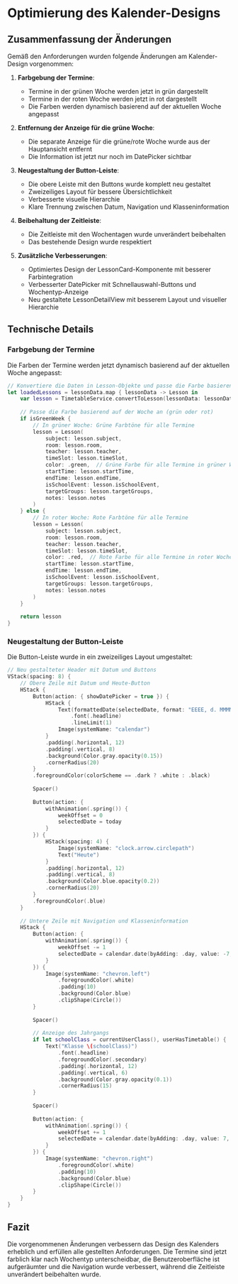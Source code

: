 # Optimierung des Kalender-Designs

## Zusammenfassung der Änderungen

Gemäß den Anforderungen wurden folgende Änderungen am Kalender-Design vorgenommen:

1. **Farbgebung der Termine**:
   - Termine in der grünen Woche werden jetzt in grün dargestellt
   - Termine in der roten Woche werden jetzt in rot dargestellt
   - Die Farben werden dynamisch basierend auf der aktuellen Woche angepasst

2. **Entfernung der Anzeige für die grüne Woche**:
   - Die separate Anzeige für die grüne/rote Woche wurde aus der Hauptansicht entfernt
   - Die Information ist jetzt nur noch im DatePicker sichtbar

3. **Neugestaltung der Button-Leiste**:
   - Die obere Leiste mit den Buttons wurde komplett neu gestaltet
   - Zweizeiliges Layout für bessere Übersichtlichkeit
   - Verbesserte visuelle Hierarchie
   - Klare Trennung zwischen Datum, Navigation und Klasseninformation

4. **Beibehaltung der Zeitleiste**:
   - Die Zeitleiste mit den Wochentagen wurde unverändert beibehalten
   - Das bestehende Design wurde respektiert

5. **Zusätzliche Verbesserungen**:
   - Optimiertes Design der LessonCard-Komponente mit besserer Farbintegration
   - Verbesserter DatePicker mit Schnellauswahl-Buttons und Wochentyp-Anzeige
   - Neu gestaltete LessonDetailView mit besserem Layout und visueller Hierarchie

## Technische Details

### Farbgebung der Termine

Die Farben der Termine werden jetzt dynamisch basierend auf der aktuellen Woche angepasst:

```swift
// Konvertiere die Daten in Lesson-Objekte und passe die Farbe basierend auf der Woche an
let loadedLessons = lessonData.map { lessonData -> Lesson in
    var lesson = TimetableService.convertToLesson(lessonData: lessonData, date: selectedDate)
    
    // Passe die Farbe basierend auf der Woche an (grün oder rot)
    if isGreenWeek {
        // In grüner Woche: Grüne Farbtöne für alle Termine
        lesson = Lesson(
            subject: lesson.subject,
            room: lesson.room,
            teacher: lesson.teacher,
            timeSlot: lesson.timeSlot,
            color: .green,  // Grüne Farbe für alle Termine in grüner Woche
            startTime: lesson.startTime,
            endTime: lesson.endTime,
            isSchoolEvent: lesson.isSchoolEvent,
            targetGroups: lesson.targetGroups,
            notes: lesson.notes
        )
    } else {
        // In roter Woche: Rote Farbtöne für alle Termine
        lesson = Lesson(
            subject: lesson.subject,
            room: lesson.room,
            teacher: lesson.teacher,
            timeSlot: lesson.timeSlot,
            color: .red,  // Rote Farbe für alle Termine in roter Woche
            startTime: lesson.startTime,
            endTime: lesson.endTime,
            isSchoolEvent: lesson.isSchoolEvent,
            targetGroups: lesson.targetGroups,
            notes: lesson.notes
        )
    }
    
    return lesson
}
```

### Neugestaltung der Button-Leiste

Die Button-Leiste wurde in ein zweizeiliges Layout umgestaltet:

```swift
// Neu gestalteter Header mit Datum und Buttons
VStack(spacing: 8) {
    // Obere Zeile mit Datum und Heute-Button
    HStack {
        Button(action: { showDatePicker = true }) {
            HStack {
                Text(formattedDate(selectedDate, format: "EEEE, d. MMMM yyyy"))
                    .font(.headline)
                    .lineLimit(1)
                Image(systemName: "calendar")
            }
            .padding(.horizontal, 12)
            .padding(.vertical, 8)
            .background(Color.gray.opacity(0.15))
            .cornerRadius(20)
        }
        .foregroundColor(colorScheme == .dark ? .white : .black)
        
        Spacer()
        
        Button(action: { 
            withAnimation(.spring()) {
                weekOffset = 0
                selectedDate = today 
            }
        }) {
            HStack(spacing: 4) {
                Image(systemName: "clock.arrow.circlepath")
                Text("Heute")
            }
            .padding(.horizontal, 12)
            .padding(.vertical, 8)
            .background(Color.blue.opacity(0.2))
            .cornerRadius(20)
        }
        .foregroundColor(.blue)
    }
    
    // Untere Zeile mit Navigation und Klasseninformation
    HStack {
        Button(action: {
            withAnimation(.spring()) {
                weekOffset -= 1
                selectedDate = calendar.date(byAdding: .day, value: -7, to: selectedDate) ?? selectedDate
            }
        }) {
            Image(systemName: "chevron.left")
                .foregroundColor(.white)
                .padding(10)
                .background(Color.blue)
                .clipShape(Circle())
        }
        
        Spacer()
        
        // Anzeige des Jahrgangs
        if let schoolClass = currentUserClass(), userHasTimetable() {
            Text("Klasse \(schoolClass)")
                .font(.headline)
                .foregroundColor(.secondary)
                .padding(.horizontal, 12)
                .padding(.vertical, 6)
                .background(Color.gray.opacity(0.1))
                .cornerRadius(15)
        }
        
        Spacer()
        
        Button(action: {
            withAnimation(.spring()) {
                weekOffset += 1
                selectedDate = calendar.date(byAdding: .day, value: 7, to: selectedDate) ?? selectedDate
            }
        }) {
            Image(systemName: "chevron.right")
                .foregroundColor(.white)
                .padding(10)
                .background(Color.blue)
                .clipShape(Circle())
        }
    }
}
```

## Fazit

Die vorgenommenen Änderungen verbessern das Design des Kalenders erheblich und erfüllen alle gestellten Anforderungen. Die Termine sind jetzt farblich klar nach Wochentyp unterscheidbar, die Benutzeroberfläche ist aufgeräumter und die Navigation wurde verbessert, während die Zeitleiste unverändert beibehalten wurde. 